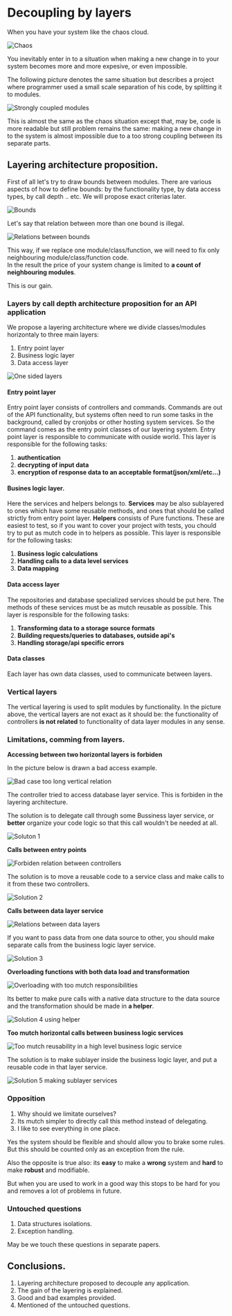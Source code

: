 # Decoupling by layers

When you have your system like the chaos cloud.

![Chaos](pics/coupling/1.chaos.gif)

You inevitably enter in to a situation when making a new change in to your system 
becomes more and more expesive, or even impossible.

The following picture denotes the same situation but describes a project where programmer 
used a small scale separation of his code, by splitting it to modules.   

![Strongly coupled modules](pics/coupling/2.strongly_coupled_modules.gif)


This is almost the same as the chaos situation except that, may be, code is more readable
but still problem remains the same: making a new change in to the system is almost impossible
due to a too strong coupling between its separate parts.

## Layering architecture proposition.

First of all let's try to draw bounds between modules. 
There are various aspects of how to define bounds: by the functionality type, 
by data access types, by call depth .. etc. We will propose exact criterias later.    

![Bounds](pics/coupling/3.bounds.gif)

Let's say that relation between more than one bound is illegal.

![Relations between bounds](pics/coupling/4.relations_between_bounds.gif)

This way, if we replace one module/class/function, we will need to fix 
only neighbouring module/class/function code.\
In the result the price of your system change is limited to **a count of neighbouring modules**.
 
This is our gain.
  
### Layers by call depth architecture proposition for an API application
We propose a layering architecture where we divide classes/modules horizontaly to three main layers:
1. Entry point layer 
2. Business logic layer
3. Data access layer

![One sided layers](pics/coupling/5.one_sided_layers.gif)

#### Entry point layer
Entry point layer consists of controllers and commands. 
Commands are out of the API functionality, but systems often need to run some tasks in the background,
called by cronjobs or other hosting system services. So the command comes as the entry point classes 
of our layering system. Entry point layer is responsible to communicate with ouside world. 
This layer is responsible for the following tasks: 
1. **authentication** 
2. **decrypting of input data**
3. **encryption of response data to an acceptable format(json/xml/etc...)**

#### Busines logic layer.
Here the services and helpers belongs to. 
**Services** may be also sublayered to ones which have some reusable methods, and ones 
that should be called strictly from entry point layer.
**Helpers** consists of Pure functions. These are easiest to test, 
so if you want to cover your project with tests, you chould try to put 
as mutch code in to helpers as possible.
This layer is responsible for the following tasks:
1. **Business logic calculations**
2. **Handling calls to a data level services**
3. **Data mapping**  

#### Data access layer
The repositories and database specialized  services should be put here. The methods of these services must 
be as mutch reusable as possible.
This layer is responsible for the following tasks:
1. **Transforming data to a storage source formats**
2. **Building requests/queries to databases, outside api's**
3. **Handling storage/api specific errors**


#### Data  classes
Each layer has own data classes, used to communicate between layers.

### Vertical layers
The vertical layering is used to split modules by functionality. In the picture above, 
the vertical layers are not exact as it should be: the functionality of controllers 
**is not related** to functionality of data layer modules in any sense.

### Limitations, comming from layers.


**Accessing between two horizontal layers is forbiden**

In the picture below is drawn a bad access example.

![Bad case too long vertical relation](pics/coupling/6.bad_case1.gif)

The controller tried to access database layer service. 
This is forbiden in the layering architecture.

The solution is to delegate call through some Bussiness layer service, 
or **better** organize your code logic so that this call wouldn't be needed at all.

![Soluton 1](pics/coupling/7.solution1.gif)


**Calls between entry points**

![Forbiden relation between controllers](pics/coupling/8.bad_case2.gif)

The solution is to move a reusable code to a service class and make calls to it 
from these two controllers.

![Solution 2](pics/coupling/9.solution2.gif)


**Calls between data layer service**

![Relations between data layers](pics/coupling/10.bad_case3.gif)

If you want to pass data from one data source to other, you should make separate calls 
from the business logic layer service.

![Solution 3](pics/coupling/11.solution3.gif)


**Overloading functions with both data load and transformation**

![Overloading with too mutch responsibilities](pics/coupling/12.bad_case4.gif)

Its better to make pure calls with a native data structure to the data source and the 
transformation should be made in **a helper**. 

![Solution 4 using helper](pics/coupling/13.solution4.gif)


**Too mutch horizontal calls between business logic services**

![Too mutch reusability in a high level business logic service](pics/coupling/14.warning_case5.gif)

The solution is to make sublayer inside the business logic layer, and put a reusable 
code in that layer service.

![Solution 5 making sublayer services](pics/coupling/15.solution5.gif)


### Opposition

1. Why should we limitate ourselves?
2. Its mutch simpler to directly call this method instead of delegating.
3. I like to see everything in one place.

Yes the system should be flexible and should allow you to brake some rules. But this should be counted only as an 
exception from the rule. 
 
Also the opposite is true also: its **easy** to make a **wrong** system and **hard** to make **robust** and modifiable.
  
But when you are used to work in a good way this stops to be hard for you and removes a lot of problems in future.

### Untouched questions

1. Data structures isolations.
2. Exception handling.

May be we touch these questions in separate papers.


## Conclusions.

1. Layering architecture proposed to decouple any application.
2. The gain of the layering is explained.
3. Good and bad examples provided.
4. Mentioned of the untouched questions.